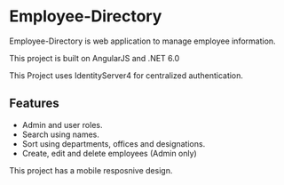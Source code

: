 # Employee-Directory

Employee-Directory is web application to manage employee information.

This project is built on AngularJS and .NET 6.0

This Project uses IdentityServer4 for centralized authentication.

## Features
- Admin and user roles.
- Search using names.
- Sort using departments, offices and designations.
- Create, edit and delete employees (Admin only)

This project has a mobile resposnive design.
